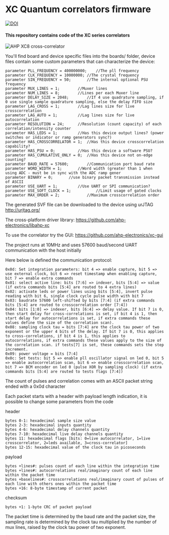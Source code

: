 # XC Quantum correlators firmware

[![DOI](https://www.zenodo.org/badge/311073125.svg)](https://www.zenodo.org/badge/latestdoi/311073125)

#### This repository contains code of the XC series correlators

![AHP XC8 cross-correlator](https://github.com/ahp-electronics/pictures/blob/master/XC32_small.png "XC32")


You'll find board and device specific files into the boards/ folder, device files contain some custom parameters that can characterize the device:

```
parameter PLL_FREQUENCY = 400000000;	//The pll frequency
parameter CLK_FREQUENCY = 10000000;	//The crystal frequency
parameter SIN_FREQUENCY = 50;		//The internal optional PSU frequency
parameter MUX_LINES = 1;		//Muxer lines
parameter NUM_LINES = 8;		//Lines per each Muxer line
parameter DELAY_SIZE = 2048;		//If 4 use quadrature sampling, if 0 use single sample quadrature sampling, else the delay FIFO size
parameter LAG_CROSS = 1;		//Lag lines size for live crosscorrelation
parameter LAG_AUTO = 1;			//Lag lines size for live autocorrelation
parameter RESOLUTION = 24;		//Resolution (count capacity) of each correlation/intensity counter
parameter HAS_LEDS = 1;			//Has this device output lines? (power switches or indicator or ramp generators sync?)
parameter HAS_CROSSCORRELATOR = 1;	//Has this device crosscorrelation capability?
parameter HAS_PSU = 0;			//Has this device a software PSU?
parameter HAS_CUMULATIVE_ONLY = 0;	//Has this device not on-edge counting?
parameter BAUD_RATE = 57600;		//Communication port baud rate
parameter WORD_WIDTH = 1;		//Word width (greater than 1 when using ADC - must be in sync with the ADC ramp gener
parameter BINARY = 0;		//use binary packet transmission instead of ASCII
parameter USE_UART = 1;			//Use UART or SPI communication?
parameter USE_SOFT_CLOCK = 1;			//Limit usage of gated clocks
parameter MAX_ORDER = 2;			//Maximum crosscorrelation order
```


The generated SVF file can be downloaded to the device using urJTAG http://urjtag.org/

The cross-platform driver library: https://github.com/ahp-electronics/libahp-xc

To use the correlator try the GUI: https://github.com/ahp-electronics/xc-gui

The project runs at 10MHz and uses 57600 baud/second UART communication with the host initially

Here below is defined the communication protocol:

    0x0d: Set integration parameters: bit 4 => enable capture, bit 5 => use external clock, bit 6 => reset timestamp when enabling capture, bit 7 => enable extra commands
    0x01: select active line: bits [7:6] => indexer, bits [5:4] => value (if extra commands bits [5:4] are routed to 4 extra lines)
    0x02: activate leds or power lines using bits [5:4], invert pulse reading with bit 6, single clock cycle pulse width with bit 7
    0x03: baudrate 57600 left-shifted by bits [7:4] (if extra commands bits [5:4] are routed to crosscorrelation order [7:4])
    0x04: bits [1:0] => indexer, bits [6:4] => delay value. If bit 7 is 0, then start delay for cross-correlations is set, if bit 4 is 1, then start delay for autocorrelations is set, if extra commands these values define the size of the correlation scan).
    0x08: sampling clock tau = bits [7:4] are the clock tau power of two exponent or the upper 4 bits of the delay. If bit 7 is 0, this applies to cross-correlations, if bit 4 is 1, this applies to autocorrelations, if extra commands these values apply to the size of the correlation scan. if tests[7] is set, these commands sets the step increment.
    0x09: power voltage = bits [7:4]
    0x0c: Set tests: bit 5 => enable pll oscillator signal on led 0, bit 5 => enable autocorrelation scan, bit 6 => enable crosscorrelation scan, bit 7 => BCM encoder on led 0 (pulse XOR by sampling clock) (if extra commands bits [5:4] are routed to tests flags [7:4])

The count of pulses and correlation comes with an ASCII packet string ended with a 0x0d character

Each packet starts with a header with payload length indication, it is possible to change some parameters from the code

header

    bytes 0-1: hexadecimal sample size value
    bytes 2-3: hexadecimal inputs quantity
    bytes 4-6: hexadecimal delay channels quantity
    bytes 7-10: hexadecimal live delay channels quantity
    bytes 11: hexadecimal flags [bits: 0=live autocorrelator, 1=live crosscorrelator, 2=leds available, 3=cross-correlator]
    bytes 12-15: hexadecimal value of the clock tau in picoseconds

payload

    bytes +lines#: pulses count of each line within the integration time
    bytes +lines#: autocorrelations real/imaginary count of each line within the packet time
    bytes +baselines#: crosscorrelations real/imaginary count of pulses of each line with others ones within the packet time
    bytes +16: 8-byte timestamp of current packet

checksum

    bytes +1: 1-byte CRC of packet payload

The packet time is determined by the baud rate and the packet size, the sampling rate is determined by the clock tau multiplied by the number of mux lines, raised by the clock tau power of two exponent.

